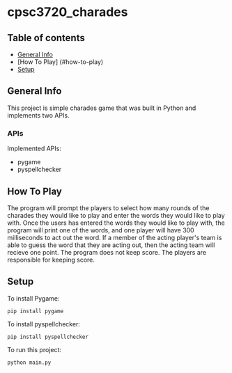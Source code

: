 # cpsc3720_charades

## Table of contents
* [General Info](#general-info)
* [How To Play] (#how-to-play)
* [Setup](#setup)

## General Info
This project is simple charades game that was built in Python and implements two APIs.
	
### APIs
Implemented APIs:
* pygame
* pyspellchecker
	
## How To Play
The program will prompt the players to select how many rounds of the charades they would like to play and enter the words they would like to play with. Once the users has entered the words they would like to play with, the program will print one of the words, and one player will have 300 milliseconds to act out the word.  If a member of the acting player's team is able to guess the word that they are acting out, then the acting team will recieve one point. The program does not keep score. The players are responsible for keeping score.

## Setup
To install Pygame:
```
pip install pygame
```
To install pyspellchecker:
```
pip install pyspellchecker
```
To run this project:
```
python main.py
```
